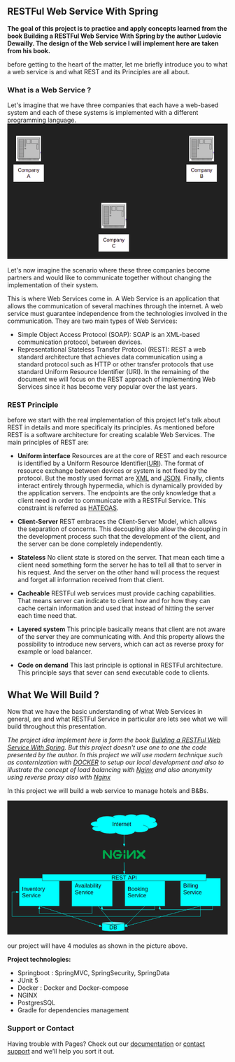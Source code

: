 ## RESTFul Web Service With Spring

__The goal of this project is to practice and apply concepts learned from the book Building a RESTFul Web Service With Spring by the author Ludovic Dewailly. The design of the Web service I will implement here are taken from his book.__

before getting to the heart of the matter, let me briefly introduce you to what a web service is and what REST and its Principles are all about.

### What is a Web Service ?

Let's imagine that we have three companies that each have a web-based system and each of these systems is implemented with a different programming language.![Image](./images/picture1.png)

Let's now imagine the scenario where these three companies become partners and would like to communicate together without changing the implementation of their system.

This is where Web Services come in. A Web Service is an application that allows the communication of several machines through the internet. A web service must guarantee independence from the technologies involved in the communication.
They are two main types of Web Services:
- Simple Object Access Protocol (SOAP): SOAP is an XML-based communication protocol, between devices.
- Representational Stateless Transfer Protocol (REST): REST  a web standard architecture that achieves data communication using a standard protocol such as HTTP or other transfer protocols that use standard Uniform Resource Identifier (URI).
In the remaining of the document we will focus on the REST approach of implementing Web Services since it has become very popular over the last years.

### REST Principle 

before we start with the real implementation of this project let's talk about REST in details and more specificaly its principles.
As mentioned before REST is a software architecture for creating scalable Web Services. The main principles of REST are:

- **Uniform interface**
  Resources are at the core of REST and each resource is identified by a Uniform Resource Identifier([URI](https://en.wikipedia.org/wiki/Uniform_Resource_Identifier)). The format of resource exchange between devices or system is not fixed by the protocol. But the mostly used format are [XML](https://en.wikipedia.org/wiki/XML) and [JSON](https://en.wikipedia.org/wiki/JSON).
  Finally, clients interact entirely through hypermedia, which is dynamically provided by the application servers. The endpoints are the only knowledge that a client need in order to communicate with a RESTFul Service. This constraint is referred as [HATEOAS](https://en.wikipedia.org/wiki/HATEOAS).

- **Client-Server**
  REST embraces the Client-Server Model, which allows the separation of concerns. This decoupling also allow the decoupling in the development process such that the development of the client, and the server can be done completely independently.
  
- **Stateless**
  No client state is stored on the server. That mean each time a client need something form the server he has to tell all that to server in his request. And the server on the other hand will process the request and forget all information received from that client.

- **Cacheable**
  RESTFul web services must provide caching capabilities. That means server can indicate to client how and for how they can cache certain information and used that instead of hitting the server each time need that.

- **Layered system**
  This principle basically means that client are not aware of the server they are communicating with. And this property allows the possibility to introduce new servers, which can act as reverse proxy for example or load balancer.

- **Code on demand**
  This last principle is optional in RESTFul architecture. This principle says that sever can send executable code to clients.

## What We Will Build ?
Now that we have the basic understanding of what Web Services in general, are and what RESTFul Service in particular are lets see what we will build throughout this presentation. 

*The project idea implement here is form the book *[Building a RESTFul Web Service With Spring](https://www.amazon.de/-/en/Ludovic-Dewailly-ebook/dp/B0148S9GV8)*. But this project doesn't use one to one the code presented by the author. In this project we will use modern technique such as conternization with [DOCKER](https://www.docker.com/resources/what-container) to setup our local development and also to illustrate the concept of load balancing with [Nginx](https://www.nginx.com/) and also anonymity using reverse proxy also with [Nginx](https://www.nginx.com/)*

In this project we will build a web service to manage hotels and B&Bs.

![Image](./images/architecture.png)

our project will have 4 modules as shown in the picture above.

**Project technologies:**
* Springboot : SpringMVC, SpringSecurity, SpringData
* JUnit 5
* Docker : Docker and Docker-compose
* NGINX 
* PostgresSQL
* Gradle for dependencies management

### Support or Contact

Having trouble with Pages? Check out our [documentation](https://docs.github.com/categories/github-pages-basics/) or [contact support](https://support.github.com/contact) and we’ll help you sort it out.
